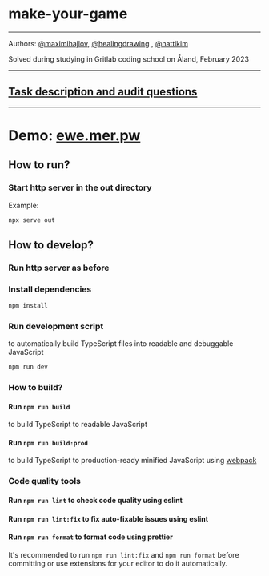 # make-your-game

---

Authors: [@maximihajlov](https://github.com/maximihajlov), [@healingdrawing](https://github.com/healingdrawing)
, [@nattikim](https://github.com/nattikim)

Solved during studying in Gritlab coding school on Åland, February 2023

---

## [Task description and audit questions](https://github.com/01-edu/public/tree/master/subjects/make-your-game)

---

# Demo: [ewe.mer.pw](https://ewe.mer.pw)

## How to run?

### Start http server in the out directory

Example:

```bash
npx serve out
```

## How to develop?

### Run http server as before

### Install dependencies

```bash
npm install
```

### Run development script

to automatically build TypeScript files into readable and debuggable JavaScript

```bash
npm run dev
```

### How to build?

#### Run `npm run build`

to build TypeScript to readable JavaScript

#### Run `npm run build:prod`

to build TypeScript to production-ready minified JavaScript using [webpack](https://webpack.js.org/)

### Code quality tools

#### Run `npm run lint` to check code quality using eslint

#### Run `npm run lint:fix` to fix auto-fixable issues using eslint

#### Run `npm run format` to format code using prettier

It's recommended to run `npm run lint:fix` and `npm run format` before committing
or use extensions for your editor to do it automatically.
